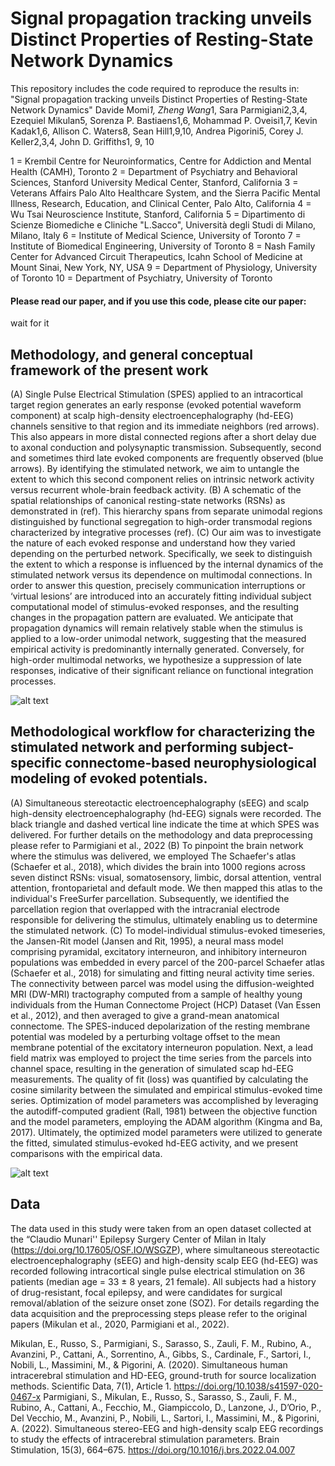 # Signal propagation tracking unveils Distinct Properties of Resting-State Network Dynamics

This repository includes the code required to reproduce the results in: "Signal propagation tracking unveils Distinct Properties of Resting-State Network Dynamics" Davide Momi*1, Zheng Wang*1, Sara Parmigiani2,3,4, Ezequiel Mikulan5, Sorenza P. Bastiaens1,6, Mohammad P. Oveisi1,7, Kevin Kadak1,6, Allison C. Waters8, Sean Hill1,9,10, Andrea Pigorini5, Corey J. Keller2,3,4, John D. Griffiths1, 9, 10

1 = Krembil Centre for Neuroinformatics, Centre for Addiction and Mental Health (CAMH),
Toronto
2 = Department of Psychiatry and Behavioral Sciences, Stanford University Medical Center, Stanford, California
3 = Veterans Affairs Palo Alto Healthcare System, and the Sierra Pacific Mental Illness, Research, Education, and Clinical Center, Palo Alto, California
4 = Wu Tsai Neuroscience Institute, Stanford, California
5 = Dipartimento di Scienze Biomediche e Cliniche "L.Sacco", Università degli Studi di Milano, Milano, Italy
6 = Institute of Medical Science, University of Toronto
7 = Institute of Biomedical Engineering, University of Toronto
8 = Nash Family Center for Advanced Circuit Therapeutics, Icahn School of Medicine at Mount Sinai, New York, NY, USA
9 = Department of Physiology, University of Toronto
10 = Department of Psychiatry, University of Toronto

#### Please read our paper, and if you use this code, please cite our paper:
wait for it

## Methodology, and general conceptual framework of the present work
(A) Single Pulse Electrical Stimulation (SPES) applied to an intracortical target region generates an early response (evoked potential waveform component) at scalp high-density electroencephalography (hd-EEG) channels sensitive to that region and its immediate neighbors (red arrows). This also appears in more distal connected regions after a short delay due to axonal conduction and polysynaptic transmission. Subsequently, second and sometimes third late evoked components are frequently observed (blue arrows). By identifying the stimulated network, we aim to untangle the extent to which this second component relies on intrinsic network activity versus recurrent whole-brain feedback activity. (B) A schematic of the spatial relationships of canonical resting-state networks (RSNs) as demonstrated in (ref). This hierarchy spans from separate unimodal regions distinguished by functional segregation to high-order transmodal regions characterized by integrative processes (ref). (C) Our aim was to investigate the nature of each evoked response and understand how they varied depending on the perturbed network. Specifically, we seek to distinguish the extent to which a response is influenced by the internal dynamics of the stimulated network versus its dependence on multimodal connections. In order to answer this question, precisely communication interruptions or ‘virtual lesions’ are introduced into an accurately fitting individual subject computational model of stimulus-evoked responses, and the resulting changes in the propagation pattern are evaluated. We anticipate that propagation dynamics will remain relatively stable when the stimulus is applied to a low-order unimodal network, suggesting that the measured empirical activity is predominantly internally generated. Conversely, for high-order multimodal networks, we hypothesize a suppression of late responses, indicative of their significant reliance on functional integration processes.


![alt text](https://github.com/Davi1990/Momi_et_al_2024/blob/main/Figure_1.png)


## Methodological workflow for characterizing the stimulated network and performing subject-specific connectome-based neurophysiological modeling of evoked potentials. 

(A) Simultaneous stereotactic electroencephalography (sEEG) and scalp high-density electroencephalography (hd-EEG) signals were recorded. The black triangle and dashed vertical line indicate the time at which SPES was delivered. For further details on the methodology and data preprocessing please refer to Parmigiani et al., 2022 (B) To pinpoint the brain network where the stimulus was delivered, we employed The Schaefer's atlas (Schaefer et al., 2018), which divides the brain into 1000 regions across seven distinct RSNs: visual, somatosensory, limbic, dorsal attention, ventral attention, frontoparietal and default mode. We then mapped this atlas to the individual's FreeSurfer parcellation. Subsequently, we identified the parcellation region that overlapped with the intracranial electrode responsible for delivering the stimulus, ultimately enabling us to determine the stimulated network. (C) To model-individual stimulus-evoked timeseries, the Jansen-Rit model (Jansen and Rit, 1995), a neural mass model comprising pyramidal, excitatory interneuron, and inhibitory interneuron populations was embedded in every parcel of the 200-parcel Schaefer atlas (Schaefer et al., 2018) for simulating and fitting neural activity time series. The connectivity between parcel was model using the diffusion-weighted MRI (DW-MRI) tractography computed from a sample of healthy young individuals from the Human Connectome Project (HCP) Dataset (Van Essen et al., 2012), and then averaged to give a grand-mean anatomical connectome. The SPES-induced depolarization of the resting membrane potential was modeled by a perturbing voltage offset to the mean membrane potential of the excitatory interneuron population. Next, a lead field matrix was employed to project the time series from the parcels into channel space, resulting in the generation of simulated scap hd-EEG measurements. The quality of fit (loss) was quantified by calculating the cosine similarity between the simulated and empirical stimulus-evoked time series. Optimization of model parameters was accomplished by leveraging the autodiff-computed gradient (Rall, 1981) between the objective function and the model parameters, employing the ADAM algorithm (Kingma and Ba, 2017). Ultimately, the optimized model parameters were utilized to generate the fitted, simulated stimulus-evoked hd-EEG activity, and we present comparisons with the empirical data.

![alt text](https://github.com/Davi1990/Momi_et_al_2024/blob/main/Figure_2.png)


## Data   

The data used in this study were taken from an open dataset collected at the “Claudio Munari'' Epilepsy Surgery Center of Milan in Italy (https://doi.org/10.17605/OSF.IO/WSGZP), where simultaneous stereotactic electroencephalography (sEEG) and high-density scalp EEG (hd-EEG) was recorded following intracortical single pulse electrical stimulation on 36 patients (median age = 33 ± 8 years, 21 female). All subjects had a history of drug-resistant, focal epilepsy, and were candidates for surgical removal/ablation of the seizure onset zone (SOZ). For details regarding the data acquisition and the preprocessing steps please refer to the original papers (Mikulan et al., 2020, Parmigiani et al., 2022).


Mikulan, E., Russo, S., Parmigiani, S., Sarasso, S., Zauli, F. M., Rubino, A., Avanzini, P., Cattani, A., Sorrentino, A., Gibbs, S., Cardinale, F., Sartori, I., Nobili, L., Massimini, M., & Pigorini, A. (2020). Simultaneous human intracerebral stimulation and HD-EEG, ground-truth for source localization methods. Scientific Data, 7(1), Article 1. https://doi.org/10.1038/s41597-020-0467-x
Parmigiani, S., Mikulan, E., Russo, S., Sarasso, S., Zauli, F. M., Rubino, A., Cattani, A., Fecchio, M., Giampiccolo, D., Lanzone, J., D’Orio, P., Del Vecchio, M., Avanzini, P., Nobili, L., Sartori, I., Massimini, M., & Pigorini, A. (2022). Simultaneous stereo-EEG and high-density scalp EEG recordings to study the effects of intracerebral stimulation parameters. Brain Stimulation, 15(3), 664–675. https://doi.org/10.1016/j.brs.2022.04.007

